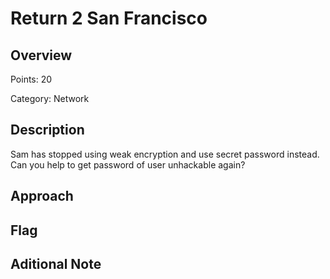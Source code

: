 # Return 2 San Francisco
## Overview 
Points: 20

Category: Network
## Description
Sam has stopped using weak encryption and use secret password instead. Can you help to get password of user unhackable again?
## Approach
    
## Flag

## Aditional Note

